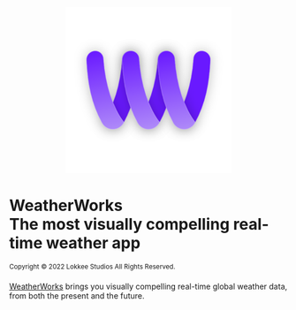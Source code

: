 <div align="center">
 <img src="public/images/logos/weatherworks.svg" width="300"/>
</div>

# WeatherWorks<br>The most visually compelling real-time weather app

<sup>Copyright &copy; 2022 Lokkee Studios All Rights Reserved.</sup>

[WeatherWorks](https://weatherworks.lokkeestudios.com) brings you visually compelling real-time global weather data, from both the present and the future.
